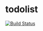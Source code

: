 # todolist
[![Build Status](https://travis-ci.org/AgustinDavila-EB/todolist.svg?branch=master)](https://travis-ci.org/AgustinDavila-EB/todolist)
